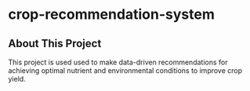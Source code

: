 # crop-recommendation-system

## About This Project

This project is used used to make data-driven recommendations for achieving optimal nutrient and environmental conditions to improve crop yield.
